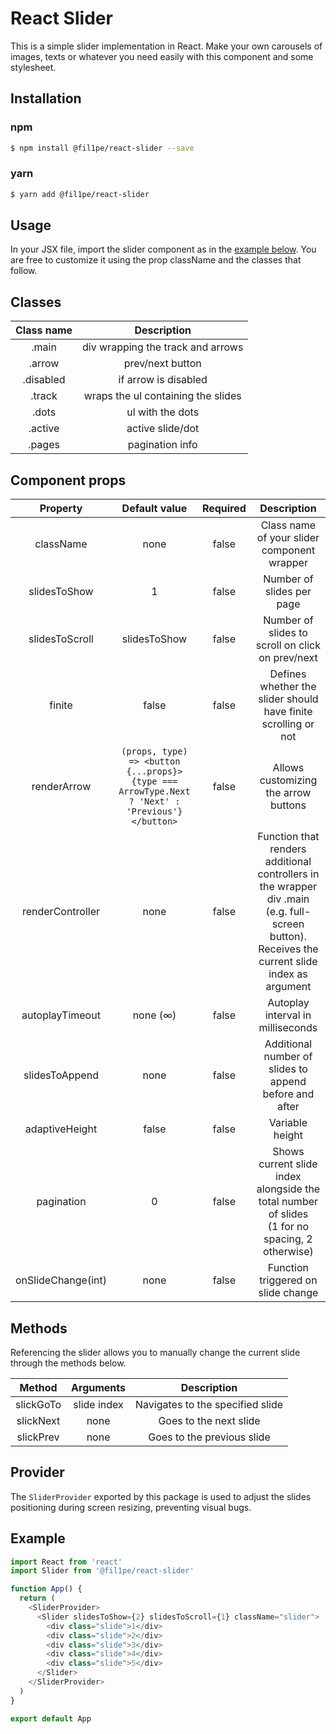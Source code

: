 # React Slider

This is a simple slider implementation in React. Make your own carousels of images, texts or whatever you need easily with this component and some stylesheet.

## Installation

### npm

```bash
$ npm install @fil1pe/react-slider --save
```

### yarn

```bash
$ yarn add @fil1pe/react-slider
```

## Usage

In your JSX file, import the slider component as in the [example below](#example). You are free to customize it using the prop className and the classes that follow.

## Classes

| Class name | Description |
| :-: | :-: |
| .main | div wrapping the track and arrows |
| .arrow | prev/next button |
| .disabled | if arrow is disabled |
| .track | wraps the ul containing the slides |
| .dots | ul with the dots |
| .active | active slide/dot |
| .pages | pagination info |

## Component props

| Property | Default value | Required | Description |
| :-: | :-: | :-: | :--: |
| className | none | false | Class name of your slider component wrapper |
| slidesToShow | 1 | false | Number of slides per page |
| slidesToScroll | slidesToShow | false | Number of slides to scroll on click on prev/next |
| finite | false | false | Defines whether the slider should have finite scrolling or not |
| renderArrow | `(props, type) => <button {...props}>{type === ArrowType.Next ? 'Next' : 'Previous'}</button>` | false | Allows customizing the arrow buttons |
| renderController | none | false | Function that renders additional controllers in the wrapper div .main (e.g. full-screen button). Receives the current slide index as argument |
| autoplayTimeout | none (∞) | false | Autoplay interval in milliseconds |
| slidesToAppend | none | false | Additional number of slides to append before and after |
| adaptiveHeight | false | false | Variable height |
| pagination | 0 | false | Shows current slide index alongside the total number of slides<br/>(1 for no spacing, 2 otherwise) |
| onSlideChange(int) | none | false | Function triggered on slide change |

## Methods

Referencing the slider allows you to manually change the current slide through the methods below.

| Method | Arguments | Description |
| :-: | :-: | :-: |
| slickGoTo | slide index | Navigates to the specified slide |
| slickNext | none | Goes to the next slide |
| slickPrev | none | Goes to the previous slide |

## Provider

The `SliderProvider` exported by this package is used to adjust the slides positioning during screen resizing, preventing visual bugs.

## Example

```js
import React from 'react'
import Slider from '@fil1pe/react-slider'

function App() {
  return (
    <SliderProvider>
      <Slider slidesToShow={2} slidesToScroll={1} className="slider">
        <div class="slide">1</div>
        <div class="slide">2</div>
        <div class="slide">3</div>
        <div class="slide">4</div>
        <div class="slide">5</div>
      </Slider>
    </SliderProvider>
  )
}

export default App
```